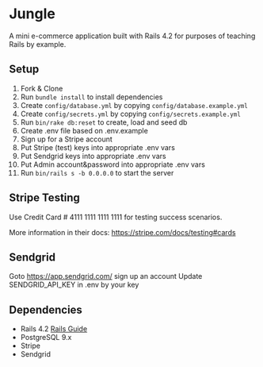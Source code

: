 # Jungle

A mini e-commerce application built with Rails 4.2 for purposes of teaching Rails by example.


## Setup

1. Fork & Clone
2. Run `bundle install` to install dependencies
3. Create `config/database.yml` by copying `config/database.example.yml`
4. Create `config/secrets.yml` by copying `config/secrets.example.yml`
5. Run `bin/rake db:reset` to create, load and seed db
6. Create .env file based on .env.example
7. Sign up for a Stripe account
8. Put Stripe (test) keys into appropriate .env vars
9. Put Sendgrid keys into appropriate .env vars
10. Put Admin account&password into appropriate .env vars
11. Run `bin/rails s -b 0.0.0.0` to start the server

## Stripe Testing

Use Credit Card # 4111 1111 1111 1111 for testing success scenarios.

More information in their docs: <https://stripe.com/docs/testing#cards>

## Sendgrid

Goto https://app.sendgrid.com/ sign up an account
Update SENDGRID_API_KEY in .env by your key

## Dependencies

* Rails 4.2 [Rails Guide](http://guides.rubyonrails.org/v4.2/)
* PostgreSQL 9.x
* Stripe
* Sendgrid


